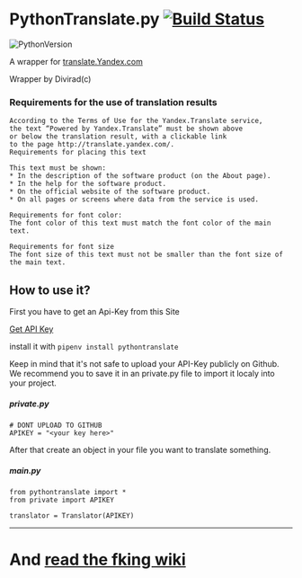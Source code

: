 # PythonTranslate.py [![Build Status](https://travis-ci.org/Divirad/PythonTranslate.svg?branch=master)](https://travis-ci.org/Divirad/PythonTranslate)

![PythonVersion](https://img.shields.io/badge/Python-3.6-green.svg) 

A wrapper for [translate.Yandex.com](https://translate.Yandex.com)

Wrapper by Divirad(c)

### Requirements for the use of translation results
   
    According to the Terms of Use for the Yandex.Translate service,
    the text “Powered by Yandex.Translate” must be shown above
    or below the translation result, with a clickable link
    to the page http://translate.yandex.com/.
    Requirements for placing this text

    This text must be shown:
    * In the description of the software product (on the About page).
    * In the help for the software product.
    * On the official website of the software product.
    * On all pages or screens where data from the service is used.
    
    Requirements for font color:
    The font color of this text must match the font color of the main text.

    Requirements for font size
    The font size of this text must not be smaller than the font size of the main text.

## How to use it? 
First you have to get an Api-Key from this Site 

[Get API Key](https://translate.yandex.com/developers/keys)

install it with `pipenv install pythontranslate`

Keep in mind that it's not safe to upload your API-Key publicly on Github.
We recommend you to save it in an private.py file to import it localy into your project.


##### private.py
    
    # DONT UPLOAD TO GITHUB
    APIKEY = "<your key here>"

After that create an object in your file you want to translate something.

##### main.py 

    from pythontranslate import *
    from private import APIKEY
    
    translator = Translator(APIKEY) 

___________

# And [read the fking wiki](https://github.com/Divirad/PythonTranslate/wiki)
